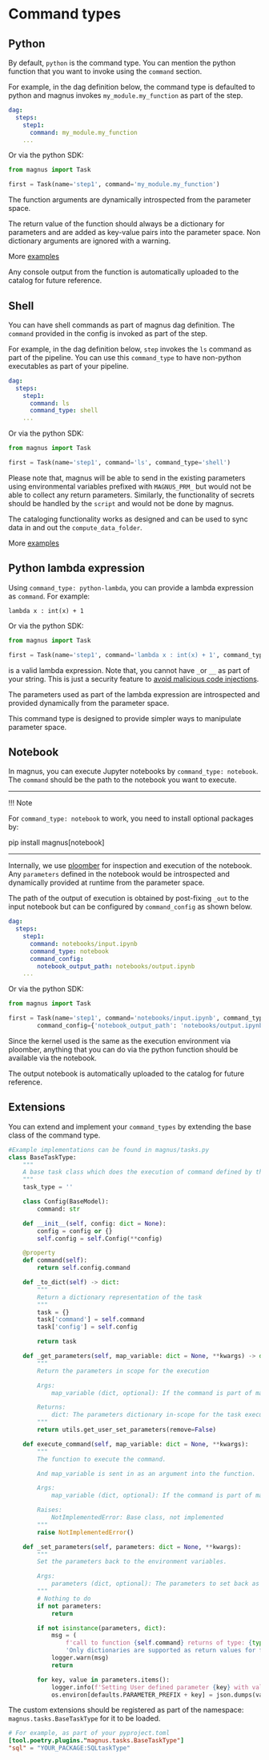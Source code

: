 # Command types

## Python

By default, ```python``` is the command type. You can mention the python function that you want to invoke
using the ```command``` section.

For example, in the dag definition below, the command type is defaulted to python and magnus invokes
```my_module.my_function``` as part of the step.

```yaml
dag:
  steps:
    step1:
      command: my_module.my_function
    ...
```

Or via the python SDK:

```python
from magnus import Task

first = Task(name='step1', command='my_module.my_function')
```

The function arguments are dynamically introspected from the parameter space.

The return value of the function should always be a dictionary for parameters and are added as key-value pairs
into the parameter space. Non dictionary arguments are ignored with a warning.

More [examples](../../examples)

Any console output from the function is automatically uploaded to the catalog for future reference.


## Shell

You can have shell commands as part of magnus dag definition. The ```command``` provided in the config is
invoked as part of the step.

For example, in the dag definition below, ```step``` invokes the ```ls``` command as part of the pipeline.
You can use this ```command_type``` to have non-python executables as part of your pipeline.

```yaml
dag:
  steps:
    step1:
      command: ls
      command_type: shell
    ...
```

Or via the python SDK:

```python
from magnus import Task

first = Task(name='step1', command='ls', command_type='shell')
```


Please note that, magnus will be able to send in the existing parameters using environmental variables prefixed with
```MAGNUS_PRM_``` but would not be able to collect any return parameters. Similarly, the functionality of
secrets should be handled by the ```script``` and would not be done by magnus.

The cataloging functionality works as designed and can be used to sync data in and out the ```compute_data_folder```.

More [examples](../../examples)

## Python lambda expression

Using ```command_type: python-lambda```, you can provide a lambda expression as ```command```. For example:

```
lambda x : int(x) + 1
```

Or via the python SDK:

```python
from magnus import Task

first = Task(name='step1', command='lambda x : int(x) + 1', command_type='python-lambda')
```


is a valid lambda expression. Note that, you cannot have ```_```or ```__``` as part of your string. This is just a
security feature to
[avoid malicious code injections](https://nedbatchelder.com/blog/201206/eval_really_is_dangerous.html).

The parameters used as part of the lambda expression are introspected and provided dynamically from the parameter space.

This command type is designed to provide simpler ways to manipulate parameter space.

## Notebook

In magnus, you can execute Jupyter notebooks by ```command_type: notebook```. The ```command``` should be the path
to the notebook you want to execute.

---
!!! Note

   For ```command_type: notebook``` to work, you need to install optional packages by:

   pip install magnus[notebook]

---

Internally, we use [ploomber](https://ploomber.io/) for inspection and execution
of the notebook. Any ```parameters``` defined in the notebook would be introspected and dynamically provided at runtime
from the parameter space.

The path of the output of execution is obtained by post-fixing ```_out``` to the input notebook but can be configured
by ```command_config``` as shown below.

```yaml
dag:
  steps:
    step1:
      command: notebooks/input.ipynb
      command_type: notebook
      command_config:
        notebook_output_path: notebooks/output.ipynb
    ...
```

Or via the python SDK:

```python
from magnus import Task

first = Task(name='step1', command='notebooks/input.ipynb', command_type='notebook',
        command_config={'notebook_output_path': 'notebooks/output.ipynb'})
```

Since the kernel used is the same as the execution environment via ploomber, anything that you can do via the python
function should be available via the notebook.

The output notebook is automatically uploaded to the catalog for future reference.

## Extensions

You can extend and implement your ```command_types``` by extending the base class of the command type.

```python
#Example implementations can be found in magnus/tasks.py
class BaseTaskType:
    """
    A base task class which does the execution of command defined by the user
    """
    task_type = ''

    class Config(BaseModel):
        command: str

    def __init__(self, config: dict = None):
        config = config or {}
        self.config = self.Config(**config)

    @property
    def command(self):
        return self.config.command

    def _to_dict(self) -> dict:
        """
        Return a dictionary representation of the task
        """
        task = {}
        task['command'] = self.command
        task['config'] = self.config

        return task

    def _get_parameters(self, map_variable: dict = None, **kwargs) -> dict:
        """
        Return the parameters in scope for the execution

        Args:
            map_variable (dict, optional): If the command is part of map node, the value of map. Defaults to None.

        Returns:
            dict: The parameters dictionary in-scope for the task execution
        """
        return utils.get_user_set_parameters(remove=False)

    def execute_command(self, map_variable: dict = None, **kwargs):
        """
        The function to execute the command.

        And map_variable is sent in as an argument into the function.

        Args:
            map_variable (dict, optional): If the command is part of map node, the value of map. Defaults to None.

        Raises:
            NotImplementedError: Base class, not implemented
        """
        raise NotImplementedError()

    def _set_parameters(self, parameters: dict = None, **kwargs):
        """
        Set the parameters back to the environment variables.

        Args:
            parameters (dict, optional): The parameters to set back as env variables. Defaults to None.
        """
        # Nothing to do
        if not parameters:
            return

        if not isinstance(parameters, dict):
            msg = (
                f'call to function {self.command} returns of type: {type(parameters)}. '
                'Only dictionaries are supported as return values for functions as part part of magnus pipeline.')
            logger.warn(msg)
            return

        for key, value in parameters.items():
            logger.info(f'Setting User defined parameter {key} with value: {value}')
            os.environ[defaults.PARAMETER_PREFIX + key] = json.dumps(value)

```

The custom extensions should be registered as part of the namespace: ```magnus.tasks.BaseTaskType``` for it to be
loaded.

```toml
# For example, as part of your pyproject.toml
[tool.poetry.plugins."magnus.tasks.BaseTaskType"]
"sql" = "YOUR_PACKAGE:SQLtaskType"

```
